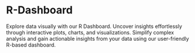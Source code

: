 # R-Dashboard
Explore data visually with our R Dashboard. Uncover insights effortlessly through interactive plots, charts, and visualizations. Simplify complex analysis and gain actionable insights from your data using our user-friendly R-based dashboard.
